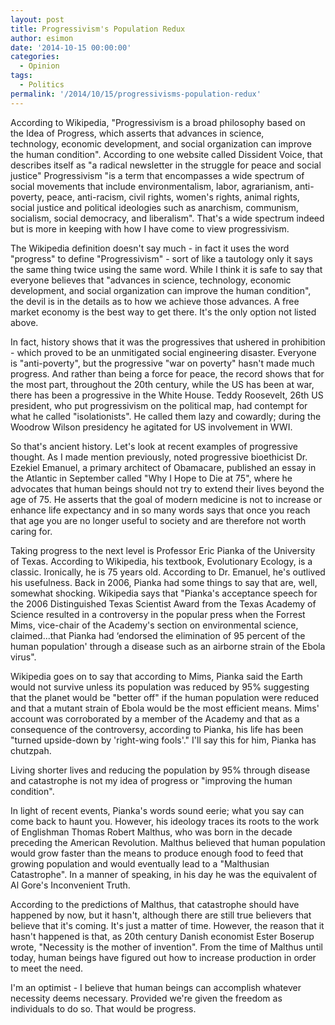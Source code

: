 ```yaml
---
layout: post
title: Progressivism's Population Redux
author: esimon
date: '2014-10-15 00:00:00'
categories:
  - Opinion
tags:
  - Politics
permalink: '/2014/10/15/progressivisms-population-redux'
---
```

According to Wikipedia, "Progressivism is a broad philosophy based on the Idea of Progress, which asserts that advances in science, technology, economic development, and social organization can improve the human condition". According to one website called Dissident Voice, that describes itself as "a radical newsletter in the struggle for peace and social justice" Progressivism "is a term that encompasses a wide spectrum of social movements that include environmentalism, labor, agrarianism, anti-poverty, peace, anti-racism, civil rights, women's rights, animal rights, social justice and political ideologies such as anarchism, communism, socialism, social democracy, and liberalism". That's a wide spectrum indeed but is more in keeping with how I have come to view progressivism. 

The Wikipedia definition doesn't say much - in fact it uses the word "progress" to define "Progressivism" - sort of like a tautology only it says the same thing twice using the same word. While I think it is safe to say that everyone believes that "advances in science, technology, economic development, and social organization can improve the human condition", the devil is in the details as to how we achieve those advances. A free market economy is the best way to get there. It's the only option not listed above. 

In fact, history shows that it was the progressives that ushered in prohibition - which proved to be an unmitigated social engineering disaster. Everyone is "anti-poverty", but the progressive "war on poverty" hasn't made much progress. And rather than being a force for peace, the record shows that for the most part, throughout the 20th century, while the US has been at war, there has been a progressive in the White House. Teddy Roosevelt, 26th US president, who put progressivism on the political map, had contempt for what he called "isolationists". He called them lazy and cowardly; during the Woodrow Wilson presidency he agitated for US involvement in WWI. 

So that's ancient history. Let's look at recent examples of progressive thought. As I made mention previously, noted progressive bioethicist Dr. Ezekiel Emanuel, a primary architect of Obamacare, published an essay in the Atlantic in September called "Why I Hope to Die at 75", where he advocates that human beings should not try to extend their lives beyond the age of 75. He asserts that the goal of modern medicine is not to increase or enhance life expectancy and in so many words says that once you reach that age you are no longer useful to society and are therefore not worth caring for. 

Taking progress to the next level is Professor Eric Pianka of the University of Texas. According to Wikipedia, his textbook, Evolutionary Ecology, is a classic. Ironically, he is 75 years old. According to Dr. Emanuel, he's outlived his usefulness. Back in 2006, Pianka had some things to say that are, well, somewhat shocking. Wikipedia says that "Pianka's acceptance speech for the 2006 Distinguished Texas Scientist Award from the Texas Academy of Science resulted in a controversy in the popular press when the Forrest Mims, vice-chair of the Academy's section on environmental science, claimed...that Pianka had ‘endorsed the elimination of 95 percent of the human population' through a disease such as an airborne strain of the Ebola virus".  

Wikipedia goes on to say that according to Mims, Pianka said the Earth would not survive unless its population was reduced by 95% suggesting that the planet would be "better off" if the human population were reduced and that a mutant strain of Ebola would be the most efficient means. Mims' account was corroborated by a member of the Academy and that as a consequence of the controversy, according to Pianka, his life has been "turned upside-down by 'right-wing fools'." I'll say this for him, Pianka has chutzpah. 

Living shorter lives and reducing the population by 95% through disease and catastrophe is not my idea of progress or "improving the human condition".

In light of recent events, Pianka's words sound eerie; what you say can come back to haunt you. However, his ideology traces its roots to the work of Englishman Thomas Robert Malthus, who was born in the decade preceding the American Revolution. Malthus believed that human population would grow faster than the means to produce enough food to feed that growing population and would eventually lead to a "Malthusian Catastrophe". In a manner of speaking, in his day he was the equivalent of Al Gore's Inconvenient Truth. 

According to the predictions of Malthus, that catastrophe should have happened by now, but it hasn't, although there are still true believers that believe that it's coming. It's just a matter of time. However, the reason that it hasn't happened is that, as 20th century Danish economist Ester Boserup wrote, "Necessity is the mother of invention". From the time of Malthus until today, human beings have figured out how to increase production in order to meet the need. 

I'm an optimist - I believe that human beings can accomplish whatever necessity deems necessary. Provided we're given the freedom as individuals to do so. That would be progress. 

